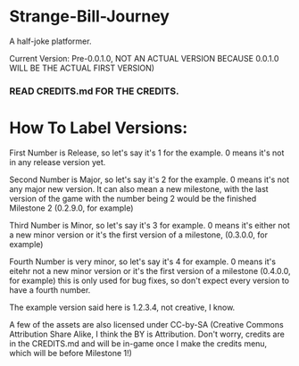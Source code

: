 # Strange-Bill-Journey
A half-joke platformer.

Current Version: Pre-0.0.1.0, NOT AN ACTUAL VERSION BECAUSE 0.0.1.0 WILL BE THE ACTUAL FIRST VERSION)

### READ CREDITS.md FOR THE CREDITS.

# How To Label Versions:
First Number is Release, so let's say it's 1 for the example. 0 means it's not in any release version yet.

Second Number is Major, so let's say it's 2 for the example. 0 means it's not any major new version. It can also mean a new milestone, with the last version of the game with the number being 2 would be the finished Milestone 2 (0.2.9.0, for example)

Third Number is Minor, so let's say it's 3 for example. 0 means it's either not a new minor version or it's the first version of a milestone, (0.3.0.0, for example)

Fourth Number is very minor, so let's say it's 4 for example. 0 means it's eitehr not a new minor version or it's the first version of a milestone (0.4.0.0, for example) this is only used for bug fixes, so don't expect every version to have a fourth number.

The example version said here is 1.2.3.4, not creative, I know.

A few of the assets are also licensed under CC-by-SA (Creative Commons Attribution Share Alike, I think the BY is Attribution. Don't worry, credits are in the CREDITS.md and will be in-game once I make the credits menu, which will be before Milestone 1!)
